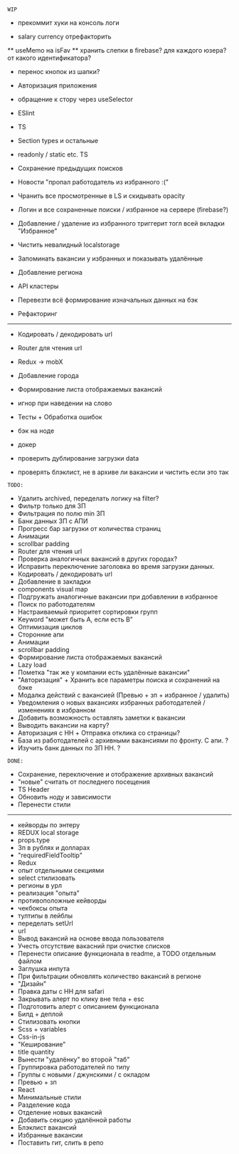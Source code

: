 `WIP` 



* прекоммит хуки на консоль логи


* salary currency отрефакторить



** useMemo на isFav
** хранить слепки в firebase? для каждого юзера? от какого идентификатора?


* перенос кнопок из шапки?


* Авторизация приложения

* обращение к стору через useSelector

* ESlint
* TS

* Section types и остальные
* readonly / static etc. TS




* Сохранение предыдущих поисков
* Новости "пропал работодатель из избранного :("
* Чранить все просмотренные в LS и скидывать opacity
* Логин и все сохраненные поиски / избранное на сервере (firebase?)

* Добавление / удаление из избранного триггерит тогл всей вкладки "Избранное"
* Чистить невалидный localstorage
* Запоминать вакансии у избранных и показывать удалённые
* Добавление региона
* API кластеры

* Перевезти всё формирование изначальных данных на бэк

* Рефакторинг
___

* Кодировать / декодировать url
* Router для чтения url

* Redux -> mobX

* Добавление города 

* Формирование листа отображаемых вакансий
* игнор при наведении на слово
* Тесты + Обработка ошибок
* бэк на ноде
* докер
* проверить дублирование загрузки data
* проверять блэклист, не в архиве ли вакансии и чистить если это так
 
`TODO:`

* Удалить archived, переделать логику на filter?
* Фильтр только для ЗП
* Фильтрация по полю min ЗП
* Банк данных ЗП с АПИ
* Прогресс бар загрузки от количества страниц
* Анимации
* scrollbar padding
* Router для чтения url
* Проверка аналогичных вакансий в других городах?
* Исправить переключение заголовка во время загрузки данных.
* Кодировать / декодировать url
* Добавление в закладки
* components visual map
* Подгружать аналогичные вакансии при добавлении в избранное
* Поиск по работодателям
* Настраиваемый приоритет сортировки групп
* Keyword "может быть A, если есть B"
* Оптимизация циклов
* Сторонние апи
* Анимации
* scrollbar padding
* Формирование листа отображаемых вакансий
* Lazy load
* Пометка "так же у компании есть удалённые вакансии"
* "Авторизация" + Хранить все параметры поиска и сохранений на бэке
* Модалка действий с вакансией (Превью + зп + избранное / удалить)
* Уведомления о новых вакансиях избранных работодателей / изменениях в избранном
* Добавить возможность оставлять заметки к вакансии
* Выводить вакансии на карту?
* Авторизация с HH + Отправка отклика со страницы?
* База из работодателей с архивными вакансиями по фронту. С апи. ?
* Изучить банк данных по ЗП HH. ?

`DONE:`

* Сохранение, переключение и отображение архивных вакансий
* "новые" считать от последнего посещения
* TS Header
* Обновить ноду и зависимости
* Перенести стили
---
* кейворды по энтеру
* REDUX local storage
* props.type
* Зп в рублях и долларах
* "requiredFieldTooltip"
* Redux
* опыт отдельными секциями
* select стилизовать
* регионы в урл
* реализация "опыта"
* противоположные кейворды
* чекбоксы опыта
* тултипы в лейблы
* переделать setUrl 
* url
* Вывод вакансий на основе ввода пользователя
* Учесть отсутствие вакасний при очистке списков
* Перенести описание функционала в readme, а TODO отдельным файлом
* Заглушка инпута
* При фильтрации обновлять количество вакансий в регионе
* "Дизайн"
* Правка даты с HH для safari
* Закрывать алерт по клику вне тела + esc
* Подготовить алерт с описанием функционала
* Билд + деплой
* Стилизовать кнопки
* Scss + variables
* Css-in-js
* "Кеширование"
* title quantity
* Вынести "удалёнку" во второй "таб"
* Группировка работодателей по типу
* Группы с новыми / джунскими / с окладом
* Превью + зп
* React
* Минимальные стили
* Разделение кода
* Отделение новых вакансий
* Добавить секцию удалённой работы
* Блэклист вакансий
* Избранные вакансии
* Поставить гит, слить в репо